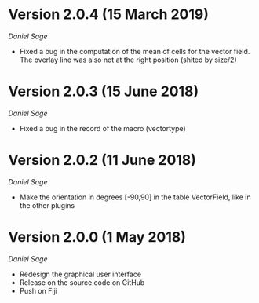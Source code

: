 Version 2.0.4 (15 March 2019)
=============
_Daniel Sage_

* Fixed a bug in the computation of the mean of cells for the vector field. The overlay line was also not at the right position (shited by size/2) 

Version 2.0.3 (15 June 2018)
=============
_Daniel Sage_

* Fixed a bug in the record of the macro (vectortype) 

Version 2.0.2 (11 June 2018)
=============
_Daniel Sage_

* Make the orientation in degrees [-90,90] in the table VectorField, like in the other plugins 

Version 2.0.0 (1 May 2018)
=============
_Daniel Sage_

* Redesign the graphical user interface
* Release on the source code on GitHub
* Push on Fiji

